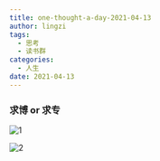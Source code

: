 ```yaml
---
title: one-thought-a-day-2021-04-13
author: lingzi
tags:
  - 思考
  - 读书群
categories:
  - 人生
date: 2021-04-13
---
```


### 求博 or 求专

![1](./1.jpg)

![2](./2.jpg)
